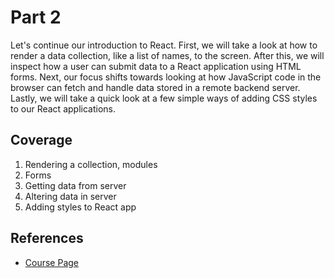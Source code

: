 # Part 2

Let's continue our introduction to React. First, we will take a look at how to render a data collection, like a list of names, to the screen. After this, we will inspect how a user can submit data to a React application using HTML forms. Next, our focus shifts towards looking at how JavaScript code in the browser can fetch and handle data stored in a remote backend server. Lastly, we will take a quick look at a few simple ways of adding CSS styles to our React applications.

## Coverage

1. Rendering a collection, modules
2. Forms
3. Getting data from server
4. Altering data in server
5. Adding styles to React app

## References

- [Course Page](https://fullstackopen.com/en/part2)
